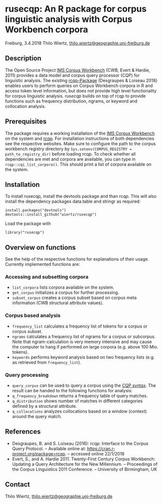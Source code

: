 # rusecqp: An R package for corpus linguistic analysis with Corpus Workbench corpora
Freiburg, 3.4.2018
Thilo Wiertz, thilo.wiertz@geographie.uni-freiburg.de

## Description
The Open Source Project [IMS Corpus Workbench](http://cwb.sourceforge.net) (CWB, Evert & Hardie, 2011) provides a data model and corpus query processor (CQP) for linguistic analysis. The existing [rcqp-Package](https://cran.r-project.org/package=rcqp) (Desgraupes & Loiseau 2018) enables users to perform queries on Corpus Workbench corpora in R and access token level information, but does not provide high level functionality for corpus linguistic analysis. *rusecqp* builds on top of rcqp to provide functions such as frequency distribution, ngrams, or keyword and collocation analysis.

## Prerequisites
The package requires a working installation of the [IMS Corpus Workbench](http://cwb.sourceforge.net) on the system and [rcqp](https://cran.r-project.org/package=rcqp). For installation instructions of both dependencies see the respective websites. Make sure to configure the path to the corpus workbench registry directory by `Sys.setenv(CORPUS_REGISTRY = path_to_registry_dir)` before loading rcqp. To check whether all dependencies are met and corpora are available, you can type in `rcqp::cqi_list_corpora()`. This should print a list of corpora available on the system.

## Installation
To install rusecqp, install the devtools package and than rcqp. This will also install the dependency packages data.table and stringr as required:
````
install.packages("devtools")
devtools::install_github("wiertz/rusecqp")
`````
Load the package with
`````
library("rusecqp")
`````

## Overview on functions
See the help of the respective functions for explanations of their usage. Currently implemented functions are:
### Accessing and subsetting corpora
* `list_corpora` lists corpora available on the system.
* `get_corpus` initializes a corpus for further processing.
* `subset_corpus` creates a corpus subset based on corpus meta information (CWB structural attribute values).
### Corpus based analysis
* `frequency_list` calculates a frequency list of tokens for a corpus or corpus subset.
* `ngrams` calculates a frequency list of ngrams for a corpus or subcorpus. Note that ngram-calculation is very memory intensive and may cause the computer to hang if performed on large corpora (e.g. above 100 Mio. tokens).
* `keywords` performs keyword analysis based on two frequency lists (e.g. as retrieved from `frequency_list`).
### Query processing
* `query_corpus` can be used to query a corpus using the [CQP syntax](http://cwb.sourceforge.net/temp/CQPTutorial.pdf). The result can be handed to the following functions for analysis:
* `q_frequency_breakdown` returns a frequency table of query matches.
* `q_distribution` shows number of matches in different categories defined by a structural attribute.
* `q_collocations` analyzes collocations based on a window (context) around the query match.

## References
* Desgraupes, B. and S. Loiseau (2016): rcqp: Interface to the Corpus Query Protocol. – Available online at: https://cran.r-project.org/package=rcqp. – accessed online 22/1/2018
* Evert, S., and A. Hardie 2011. Twenty-First Century Corpus Workbench: Updating a Query Architecture for the New Millennium. – Proceedings of the Corpus Linguistics 2011 Conference. – University of Birmingham, UK

## Contact
Thilo Wiertz, thilo.wiertz@geographie.uni-freiburg.de
